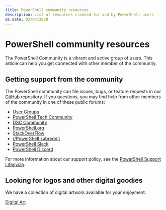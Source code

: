 ```yaml
---
title: PowerShell community resources
description: List of resources created for and by PowerShell users
ms.date: 03/04/2020
---
```

# PowerShell community resources

The PowerShell Community is a vibrant and active group of users. This article can help you get
connected with other member of the community.

## Getting support from the community

The PowerShell community can file issues, bugs, or feature requests in our
[GitHub](https://github.com/powershell/powershell/issues) repository. If you questions, you may find
help from other members of the community in one of these public forums:

- [User Groups](https://aka.ms/psusergroup)
- [PowerShell Tech Community](https://techcommunity.microsoft.com/t5/PowerShell/ct-p/WindowsPowerShell)
- [DSC Community](https://dsccommunity.org/)
- [PowerShell.org](https://powershell.org/)
- [StackOverFlow](https://stackoverflow.com/questions/tagged/powershell)
- [r/PowerShell subreddit](https://www.reddit.com/r/PowerShell/)
- [PowerShell Slack](http://poshcode.org/slack)
- [PowerShell Discord](http://poshcode.org/discord)

For more information about our support policy, see the
[PowerShell Support Lifecycle](/powershell/scripting/powershell-support-lifecycle).

## Looking for logos and other digital goodies

We have a collection of digital artwork available for your enjoyment.

[Digital Art](https://docs.microsoft.com/powershell/scripting/community/digital-art.md)
